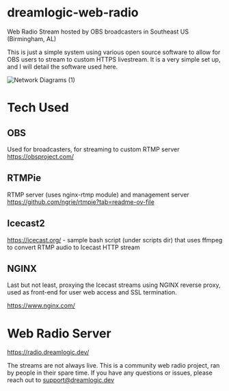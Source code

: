 # dreamlogic-web-radio
Web Radio Stream hosted by OBS broadcasters in Southeast US (Birmingham, AL)

This is just a simple system using various open source software to allow for OBS users to stream to custom HTTPS livestream. It is a very simple set up, and I will detail the software used here. 


![Network Diagrams (1)](https://github.com/mothcrew/dreamlogic-web-radio/assets/137013984/36cfc500-b68a-4e65-8c99-2daa122f305e)

# Tech Used

## OBS 

Used for broadcasters, for streaming to custom RTMP server https://obsproject.com/

## RTMPie 

RTMP server (uses nginx-rtmp module) and management server https://github.com/ngrie/rtmpie?tab=readme-ov-file

## Icecast2 

https://icecast.org/ - sample bash script (under scripts dir) that uses ffmpeg to convert RTMP audio to Icecast HTTP stream

## NGINX

Last but not least, proxying the Icecast streams using NGINX reverse proxy, used as front-end for user web access and SSL termination. 

https://www.nginx.com/

# Web Radio Server

https://radio.dreamlogic.dev/

The streams are not always live. This is a community web radio project, ran by people in their spare time. If you have any questions or issues, please reach out to support@dreamlogic.dev


